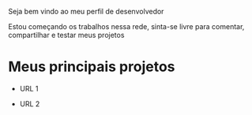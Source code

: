 Seja bem vindo ao meu perfil de desenvolvedor

Estou começando os trabalhos nessa rede, sinta-se livre para comentar, compartilhar e testar meus projetos

# Meus principais projetos

- URL 1

- URL 2

<!--
**VictorDias10/VictorDias10** is a ✨ _special_ ✨ repository because its `README.md` (this file) appears on your GitHub profile.

Here are some ideas to get you started:

- 🔭 I’m currently working on ...
- 🌱 I’m currently learning ...
- 👯 I’m looking to collaborate on ...
- 🤔 I’m looking for help with ...
- 💬 Ask me about ...
- 📫 How to reach me: ...
- 😄 Pronouns: ...
- ⚡ Fun fact: ...
-->
